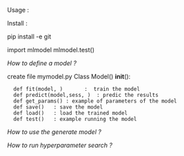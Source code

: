 Usage :

Install :

 pip install -e git
 
 
 import mlmodel
 mlmodel.test()
 


*How to define a model ?*

   create file mymodel.py
      Class Model()
            __init__():
                        
      def fit(model, )       :  train the model
      def predict(model,sess, )  : predic the results
      def get_params() : example of parameters of the model
      def save()   : save the model
      def load()   : load the trained model
      def test()   : example running the model
     


*How to use the generate model ?*




      
*How to run hyperparameter search ?*
      





















